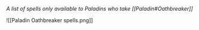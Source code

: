 *A list of spells only available to Paladins who take [[Paladin#Oathbreaker]]*

![[Paladin Oathbreaker spells.png]]
